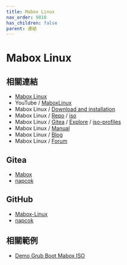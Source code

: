 ```yaml
---
title: Mabox Linux
nav_order: 9010
has_children: false
parent: 連結
---
```



# Mabox Linux


## 相關連結

* [Mabox Linux](https://maboxlinux.org/)
* YouTube / [MaboxLinux](https://www.youtube.com/c/MaboxLinux)
* Mabox Linux / [Download and installation](https://maboxlinux.org/users-guide/download-and-installation/)
* Mabox Linux / [Repo](https://repo.maboxlinux.org/) / [iso](https://repo.maboxlinux.org/iso/)
* Mabox Linux / [Gitea](https://git.maboxlinux.org/) / [Explore](https://git.maboxlinux.org/explore/repos) / [iso-profiles](https://git.maboxlinux.org/Mabox/iso-profiles)
* Mabox Linux / [Manual](https://manual.maboxlinux.org/mabox-doc-en/)
* Mabox Linux / [Blog](https://blog.maboxlinux.org/)
* Mabox Linux / [Forum](https://forum.maboxlinux.org/)


## Gitea

* [Mabox](https://git.maboxlinux.org/Mabox)
* [napcok](https://git.maboxlinux.org/napcok)


## GitHub

* [Mabox-Linux](https://github.com/Mabox-Linux)
* [napcok](https://github.com/napcok)


## 相關範例

* [Demo Grub Boot Mabox ISO](https://github.com/samwhelp/note-about-grub/tree/gh-pages/_demo/prototype/boot_iso/demo_41_custom/MaboxLinux/latest)

